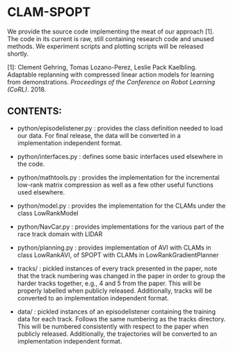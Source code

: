# CLAM-SPOPT

We provide the source code implementing the meat of our approach [1]. The
code in its current is raw, still containing research code and unused methods.
We experiment scripts and plotting scripts will be released shortly.

[1]: Clement Gehring, Tomas Lozano-Perez, Leslie Pack Kaelbling. Adaptable replanning with compressed linear action models for learning from demonstrations. *Proceedings of the Conference on Robot Learning (CoRL)*. 2018.

## CONTENTS:
* python/episodelistener.py :
		provides the class definition needed to load our data. For final release,
		the data will be converted in a implementation independent format.

* python/interfaces.py :
		defines some basic interfaces used elsewhere in the code.

* python/mathtools.py :
		provides the implementation for the incremental low-rank matrix compression
		as well as a few other useful functions used elsewhere.

* python/model.py :
		provides the implementation for the CLAMs under the class LowRankModel

* python/NavCar.py : 
		provides implementations for the various part of the race track domain
		with LIDAR

* python/planning.py :
		provides implementation of AVI with CLAMs in class LowRankAVI, of SPOPT
		with CLAMs in LowRankGradientPlanner

* tracks/ :
		pickled instances of every track presented in the paper, note that the
		track numbering was changed in the paper in order to group the harder tracks
		together, e.g., 4 and 5 from the paper. This will be properly labelled
		when publicly released. Additionally, tracks will be converted to an
		implementation independent format.

* data/ :
		pickled instances of an episodelistener containing the training data for
		each track. Follows the same numbering as the tracks directory. This will 
		be numbered consistently with respect to the paper when publicly released.
		Additionally, the trajectories will be converted to an implementation
		independent format.

